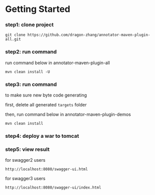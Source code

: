# Getting Started

### step1: clone project
```
git clone https://github.com/dragon-zhang/annotator-maven-plugin-all.git
```

### step2: run command
run command below in annotator-maven-plugin-all
```
mvn clean install -U
```

### step3: run command
to make sure new byte code generating

first, delete all generated `targets` folder

then, run command below in annotator-maven-plugin-demos
```
mvn clean install
```

### step4: deploy a war to tomcat

### step5: view result
for swagger2 users
```
http://localhost:8080/swagger-ui.html
```

for swagger3 users
```
http://localhost:8080/swagger-ui/index.html
```